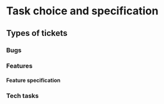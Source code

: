 # Task choice and specification

## Types of tickets

### Bugs

### Features

#### Feature specification

### Tech tasks



